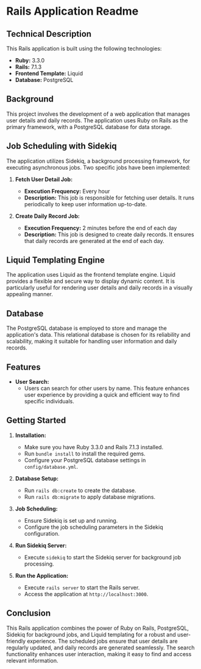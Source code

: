 # Rails Application Readme

## Technical Description

This Rails application is built using the following technologies:

- **Ruby:** 3.3.0
- **Rails:** 7.1.3
- **Frontend Template:** Liquid
- **Database:** PostgreSQL

## Background

This project involves the development of a web application that manages user details and daily records. The application uses Ruby on Rails as the primary framework, with a PostgreSQL database for data storage.

## Job Scheduling with Sidekiq

The application utilizes Sidekiq, a background processing framework, for executing asynchronous jobs. Two specific jobs have been implemented:

1. **Fetch User Detail Job:**
   - **Execution Frequency:** Every hour
   - **Description:** This job is responsible for fetching user details. It runs periodically to keep user information up-to-date.

2. **Create Daily Record Job:**
   - **Execution Frequency:** 2 minutes before the end of each day
   - **Description:** This job is designed to create daily records. It ensures that daily records are generated at the end of each day.

## Liquid Templating Engine

The application uses Liquid as the frontend template engine. Liquid provides a flexible and secure way to display dynamic content. It is particularly useful for rendering user details and daily records in a visually appealing manner.

## Database

The PostgreSQL database is employed to store and manage the application's data. This relational database is chosen for its reliability and scalability, making it suitable for handling user information and daily records.

## Features

- **User Search:**
  - Users can search for other users by name. This feature enhances user experience by providing a quick and efficient way to find specific individuals.

## Getting Started

1. **Installation:**
   - Make sure you have Ruby 3.3.0 and Rails 7.1.3 installed.
   - Run `bundle install` to install the required gems.
   - Configure your PostgreSQL database settings in `config/database.yml`.

2. **Database Setup:**
   - Run `rails db:create` to create the database.
   - Run `rails db:migrate` to apply database migrations.

3. **Job Scheduling:**
   - Ensure Sidekiq is set up and running.
   - Configure the job scheduling parameters in the Sidekiq configuration.

4. **Run Sidekiq Server:**
   - Execute `sidekiq` to start the Sidekiq server for background job processing.

5. **Run the Application:**
   - Execute `rails server` to start the Rails server.
   - Access the application at `http://localhost:3000`.

## Conclusion

This Rails application combines the power of Ruby on Rails, PostgreSQL, Sidekiq for background jobs, and Liquid templating for a robust and user-friendly experience. The scheduled jobs ensure that user details are regularly updated, and daily records are generated seamlessly. The search functionality enhances user interaction, making it easy to find and access relevant information.
